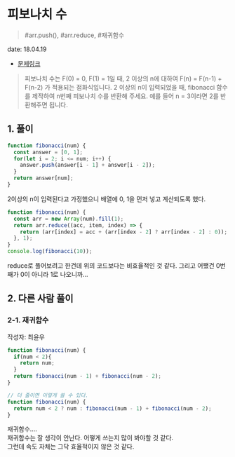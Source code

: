 # 피보나치 수

> #arr.push(), #arr.reduce, #재귀함수

date: 18.04.19

* [문제링크](https://programmers.co.kr/learn/challenge_codes/6)

> 피보나치 수는 F(0) = 0, F(1) = 1일 때, 2 이상의 n에 대하여 F(n) = F(n-1) + F(n-2) 가 적용되는 점화식입니다. 2 이상의 n이 입력되었을 때, fibonacci 함수를 제작하여 n번째 피보나치 수를 반환해 주세요. 예를 들어 n = 3이라면 2를 반환해주면 됩니다.

## 1. 풀이

```javascript
function fibonacci(num) {
  const answer = [0, 1];
  for(let i = 2; i <= num; i++) {
    answer.push(answer[i - 1] + answer[i - 2]);
  }
  return answer[num];
}
```
2이상의 n이 입력된다고 가정했으니 배열에 0, 1을 먼저 넣고 계산되도록 했다.

```js
function fibonacci(num) {
  const arr = new Array(num).fill(1);
  return arr.reduce((acc, item, index) => {
    return (arr[index] = acc + (arr[index - 2] ? arr[index - 2] : 0));
  }, 1);
}
console.log(fibonacci(10));
```
reduce로 풀어보려고 한건데 위의 코드보다는 비효율적인 것 같다. 그리고 어쨌건 0번째가 0이 아니라 1로 나오니까... 

## 2. 다른 사람 풀이

### 2-1. 재귀함수

작성자: 최윤우

```javascript
function fibonacci(num) {
  if(num < 2){
    return num;
  }
  return fibonacci(num - 1) + fibonacci(num - 2);
}

// 더 줄이면 이렇게 쓸 수 있다.
function fibonacci(num) {
  return num < 2 ? num : fibonacci(num - 1) + fibonacci(num - 2);
}
```

재귀함수....  
재귀함수는 잘 생각이 안난다. 어떻게 쓰는지 많이 봐야할 것 같다.  
그런데 속도 자체는 그닥 효율적이지 않은 것 같다.